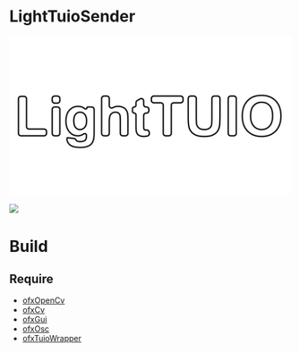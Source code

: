 # LightTuioSender

![](./docs/img/LightTUIO-logo.png)

![](./docs/img/demo.gif)

# Build

## Require

- [ofxOpenCv](https://openframeworks.cc/documentation/ofxOpenCv/)
- [ofxCv](https://github.com/kylemcdonald/ofxCv)
- [ofxGui](https://openframeworks.cc/documentation/ofxGui/)
- [ofxOsc](https://openframeworks.cc/documentation/ofxOsc/)
- [ofxTuioWrapper](https://github.com/enkatsu/ofxTuioWrapper)
